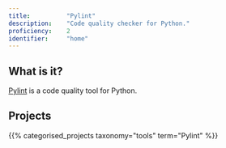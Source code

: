 ```yaml
---
title: 			"Pylint"
description: 	"Code quality checker for Python."
proficiency:	2
identifier:		"home"
---
```


## What is it?
[Pylint](https://www.pylint.org/) is a code quality tool for Python.

## Projects
{{% categorised_projects taxonomy="tools" term="Pylint" %}}